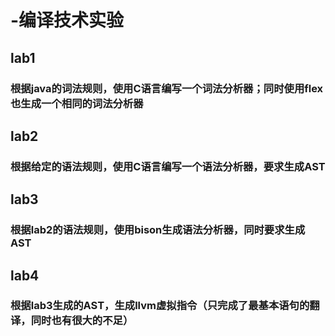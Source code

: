 # -编译技术实验
## lab1
### 根据java的词法规则，使用C语言编写一个词法分析器；同时使用flex也生成一个相同的词法分析器
## lab2
### 根据给定的语法规则，使用C语言编写一个语法分析器，要求生成AST
## lab3
### 根据lab2的语法规则，使用bison生成语法分析器，同时要求生成AST
## lab4
### 根据lab3生成的AST，生成llvm虚拟指令（只完成了最基本语句的翻译，同时也有很大的不足）
